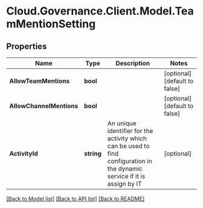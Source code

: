 # Cloud.Governance.Client.Model.TeamMentionSetting
## Properties

Name | Type | Description | Notes
------------ | ------------- | ------------- | -------------
**AllowTeamMentions** | **bool** |  | [optional] [default to false]
**AllowChannelMentions** | **bool** |  | [optional] [default to false]
**ActivityId** | **string** | An unique identifier for the activity which can be used to find configuration in the dynamic service if it is assign by IT | [optional] 

[[Back to Model list]](../README.md#documentation-for-models) [[Back to API list]](../README.md#documentation-for-api-endpoints) [[Back to README]](../README.md)

